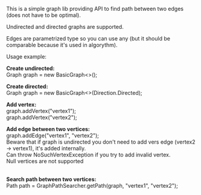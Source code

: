 This is a simple graph lib providing API to find path between two edges (does not have to be optimal).

Undirected and directed graphs are supported.

Edges are parametrized type so you can use any (but it should be comparable because it's used in algorythm).

Usage example:

<b>Create undirected:</b><br>
Graph<String> graph = new BasicGraph<>();

<b>Create directed:</b><br>
Graph<String> graph = new BasicGraph<>(Direction.Directed);

<b>Add vertex:</b><br>
graph.addVertex("vertex1");<br>
graph.addVertex("vertex2");

<b>Add edge between two vertices:</b><br>
graph.addEdge("vertex1", "vertex2");<br>
Beware that if graph is undirected you don't need to add vers edge (vertex2 -> vertex1), it's added internally.<br>
Can throw NoSuchVertexException if you try to add invalid vertex.<br>
Null vertices are not supported<br><br>

<b>Search path between two vertices:</b><br>
Path<String> path = GraphPathSearcher.getPath(graph, "vertex1", "vertex2");
